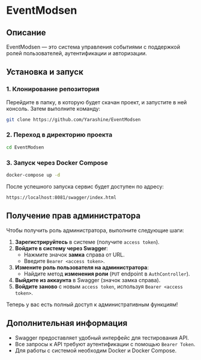 # EventModsen

## Описание
EventModsen — это система управления событиями с поддержкой ролей пользователей, аутентификации и авторизации.

## Установка и запуск

### 1. Клонирование репозитория
Перейдите в папку, в которую будет скачан проект, и запустите в ней консоль. Затем выполните команду:

```sh
git clone https://github.com/Yarashine/EventModsen
```

### 2. Переход в директорию проекта

```sh
cd EventModsen
```

### 3. Запуск через Docker Compose

```sh
docker-compose up -d
```

После успешного запуска сервис будет доступен по адресу:

```
https://localhost:8081/swagger/index.html
```

## Получение прав администратора
Чтобы получить роль администратора, выполните следующие шаги:

1. **Зарегистрируйтесь** в системе (получите `access token`).
2. **Войдите в систему через Swagger**:
   - Нажмите значок **замка** справа от URL.
   - Введите `Bearer <access token>`.
3. **Измените роль пользователя на администратора**:
   - Найдите метод **изменения роли** (`PUT` endpoint в `AuthController`).
4. **Выйдите из аккаунта** в Swagger (значок замка справа).
5. **Войдите заново** с новым `access token`, используя `Bearer <access token>`.

Теперь у вас есть полный доступ к административным функциям!

## Дополнительная информация

- Swagger предоставляет удобный интерфейс для тестирования API.
- Все запросы к API требуют аутентификации с помощью `Bearer Token`.
- Для работы с системой необходим Docker и Docker Compose.


